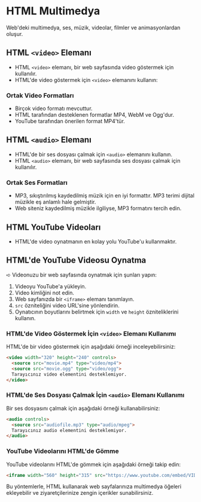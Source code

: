 # HTML Multimedya

 Web'deki multimedya, ses, müzik, videolar, filmler ve animasyonlardan oluşur.

## HTML `<video>` Elemanı

- HTML `<video>` elemanı, bir web sayfasında video göstermek için kullanılır.
- HTML'de video göstermek için `<video>` elemanını kullanın:

### Ortak Video Formatları

- Birçok video formatı mevcuttur.
- HTML tarafından desteklenen formatlar MP4, WebM ve Ogg'dur.
- YouTube tarafından önerilen format MP4'tür.

## HTML `<audio>` Elemanı

- HTML'de bir ses dosyası çalmak için `<audio>` elemanını kullanın.
- HTML `<audio>` elemanı, bir web sayfasında ses dosyası çalmak için kullanılır.

### Ortak Ses Formatları

- MP3, sıkıştırılmış kaydedilmiş müzik için en iyi formattır. MP3 terimi dijital müzikle eş anlamlı hale gelmiştir.
- Web siteniz kaydedilmiş müzikle ilgiliyse, MP3 formatını tercih edin.

## HTML YouTube Videoları

- HTML'de video oynatmanın en kolay yolu YouTube'u kullanmaktır.

## HTML'de YouTube Videosu Oynatma

➪ Videonuzu bir web sayfasında oynatmak için şunları yapın:

1. Videoyu YouTube'a yükleyin.
2. Video kimliğini not edin.
3. Web sayfanızda bir `<iframe>` elemanı tanımlayın.
4. `src` özniteliğini video URL'sine yönlendirin.
5. Oynatıcının boyutlarını belirtmek için `width` ve `height` özniteliklerini kullanın.

### HTML'de Video Göstermek İçin `<video>` Elemanı Kullanımı

HTML'de bir video göstermek için aşağıdaki örneği inceleyebilirsiniz:

```html
<video width="320" height="240" controls>
  <source src="movie.mp4" type="video/mp4">
  <source src="movie.ogg" type="video/ogg">
  Tarayıcınız video elementini desteklemiyor.
</video>
```

### HTML'de Ses Dosyası Çalmak İçin `<audio>` Elemanı Kullanımı

Bir ses dosyasını çalmak için aşağıdaki örneği kullanabilirsiniz:

```html
<audio controls>
  <source src="audiofile.mp3" type="audio/mpeg">
  Tarayıcınız audio elementini desteklemiyor.
</audio>
```

### YouTube Videolarını HTML'de Gömme

YouTube videolarını HTML'de gömmek için aşağıdaki örneği takip edin:

```html
<iframe width="560" height="315" src="https://www.youtube.com/embed/VIDEO_ID" frameborder="0" allowfullscreen></iframe>
```

Bu yöntemlerle, HTML kullanarak web sayfalarınıza multimedya öğeleri ekleyebilir ve ziyaretçilerinize zengin içerikler sunabilirsiniz.
